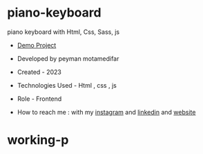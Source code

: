 # piano-keyboard
piano keyboard with Html, Css, Sass, js 





- [Demo Project](https://peyman-web.ir/asset/portfolio/piano/index.html)

- Developed by peyman motamedifar

- Created - 2023

- Technologies Used - Html , css , js


- Role - Frontend

- How to reach me : with my [instagram](https://www.instagram.com/peyman_web) and [linkedin](https://www.linkedin.com/in/peymanmotamedifar) and [website](https://www.peyman-web.ir)
# working-p
